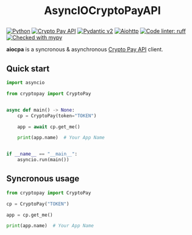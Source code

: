 # <p align="center">AsyncIOCryptoPayAPI

[![Python](https://img.shields.io/endpoint?url=https://raw.githubusercontent.com/vovchic17/static/main/src/badges/python312.json)](https://www.python.org/)
[![Crypto Pay API](https://img.shields.io/endpoint?url=https://raw.githubusercontent.com/vovchic17/static/main/src/badges/cryptopayapi1.4.json)](https://help.crypt.bot/crypto-pay-api)
[![Pydantic v2](https://img.shields.io/endpoint?url=https://raw.githubusercontent.com/pydantic/pydantic/main/docs/badge/v2.json)](https://pydantic.dev)
[![Aiohttp](https://img.shields.io/badge/aiohttp-v3.10.5-2c5bb4?logo=aiohttp)](https://docs.aiohttp.org/en/stable/)
[![Code linter: ruff](https://img.shields.io/endpoint?url=https://raw.githubusercontent.com/astral-sh/ruff/main/assets/badge/v2.json)](https://github.com/charliermarsh/ruff)
[![Checked with mypy](https://img.shields.io/endpoint?url=https://raw.githubusercontent.com/vovchic17/static/main/src/badges/mypy.json)](https://mypy-lang.org/)

**aiocpa** is a syncronous & asynchronous [Crypto Pay API](https://help.crypt.bot/crypto-pay-api) client.

## Quick start
```python
import asyncio

from cryptopay import CryptoPay


async def main() -> None:
    cp = CryptoPay(token="TOKEN")

    app = await cp.get_me()

    print(app.name)  # Your App Name


if __name__ == "__main__":
    asyncio.run(main())
```

## Syncronous usage
```python
from cryptopay import CryptoPay

cp = CryptoPay("TOKEN")

app = cp.get_me()

print(app.name)  # Your App Name
```